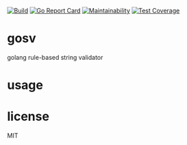 [![Build](https://github.com/s0rg/phpunisher/workflows/ci/badge.svg)](https://github.com/s0rg/phpunisher/actions?query=workflow%3Aci)
[![Go Report Card](https://goreportcard.com/badge/github.com/s0rg/gosv)](https://goreportcard.com/report/github.com/s0rg/gosv)
[![Maintainability](https://api.codeclimate.com/v1/badges/e1c002df2b4571e01537/maintainability)](https://codeclimate.com/github/s0rg/gosv/maintainability)
[![Test Coverage](https://api.codeclimate.com/v1/badges/e1c002df2b4571e01537/test_coverage)](https://codeclimate.com/github/s0rg/gosv/test_coverage)


# gosv

golang rule-based string validator

# usage

# license

MIT
